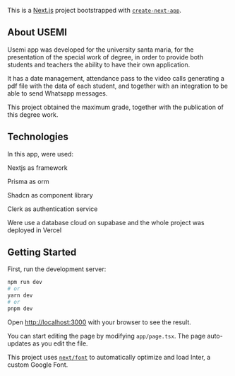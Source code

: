 This is a [Next.js](https://nextjs.org/) project bootstrapped with [`create-next-app`](https://github.com/vercel/next.js/tree/canary/packages/create-next-app).


## About USEMI

Usemi app was developed for the university santa maria, for the presentation of the special work of degree, in order to provide both students and teachers the ability to have their own application.

It has a date management, attendance pass to the video calls generating a pdf file with the data of each student, and together with an integration to be able to send Whatsapp messages.

This project obtained the maximum grade, together with the publication of this degree work. 

## Technologies

In this app, were used:

Nextjs as framework

Prisma as orm

Shadcn as component library

Clerk as authentication service

Were use a database cloud on supabase and the whole project was deployed in Vercel

## Getting Started

First, run the development server:

```bash
npm run dev
# or
yarn dev
# or
pnpm dev
```

Open [http://localhost:3000](http://localhost:3000) with your browser to see the result.

You can start editing the page by modifying `app/page.tsx`. The page auto-updates as you edit the file.

This project uses [`next/font`](https://nextjs.org/docs/basic-features/font-optimization) to automatically optimize and load Inter, a custom Google Font.
